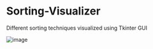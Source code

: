 # Sorting-Visualizer
Different sorting techniques visualized using Tkinter GUI

![image](https://user-images.githubusercontent.com/55752742/125508880-7628e257-9e65-44ac-878b-79f630b5e3ca.png)
